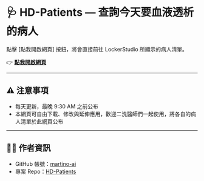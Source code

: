 # 🩺 HD-Patients — 查詢今天要血液透析的病人

點擊 [點我開啟網頁] 按鈕，將會直接前往 LockerStudio 所顯示的病人清單。

👉 **[點我開啟網頁](https://lookerstudio.google.com/reporting/97d1cf7f-c810-4c57-a42d-66e415137056)**  

---

## ⚠️ 注意事項

- 每天更新，最晚 9:30 AM 之前公布
- 本網頁可自由下載、修改與延伸應用，歡迎二洗醫師們一起使用，將各自的病人清單於此網頁公布

---

## 👨‍💻 作者資訊

- GitHub 帳號：[martino-ai](https://github.com/martino-ai)
- 專案 Repo：[HD-Patients](https://github.com/martino-ai/HD-Patients)


